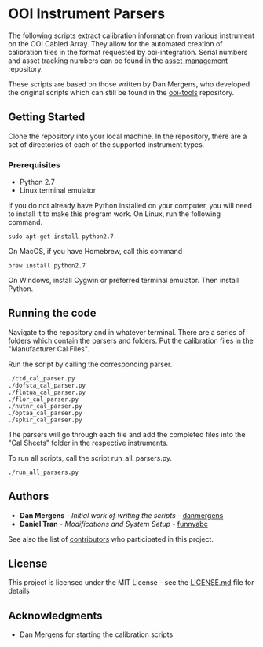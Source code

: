 # OOI Instrument Parsers

 The following scripts extract calibration information from various instrument on the OOI Cabled Array.
 They allow for the automated creation of calibration files in the format requested by ooi-integration.
 Serial numbers and asset tracking numbers can be found in the [asset-management](
 https://github.com/ooi-integration/asset-management) repository.

These scripts are based on those written by Dan Mergens, who developed the original scripts which can still be found in the [ooi-tools](https://github.com/oceanobservatories/ooi-tools/tree/master/instrument/calibration) repository.

## Getting Started

Clone the repository into your local machine. In the repository, there are a set of directories of each of the supported instrument types.

### Prerequisites

* Python 2.7
* Linux terminal emulator

If you do not already have Python installed on your computer, you will need to install it to make this program work.
On Linux, run the following command.
```
sudo apt-get install python2.7
```
On MacOS, if you have Homebrew, call this command
```
brew install python2.7
```
On Windows, install Cygwin or preferred terminal emulator. Then install Python.

## Running the code

Navigate to the repository and in whatever terminal. There are a series of folders which contain the parsers and folders. Put the calibration files in the "Manufacturer Cal Files".

Run the script by calling the corresponding parser.

```
./ctd_cal_parser.py
./dofsta_cal_parser.py
./flntua_cal_parser.py
./flor_cal_parser.py
./nutnr_cal_parser.py
./optaa_cal_parser.py
./spkir_cal_parser.py
```

The parsers will go through each file and add the completed files into the "Cal Sheets" folder in the respective instruments.

To run all scripts, call the script run_all_parsers.py.

```
./run_all_parsers.py
```

## Authors

* **Dan Mergens** - *Initial work of writing the scripts* - [danmergens](https://github.com/danmergens)
* **Daniel Tran** - *Modifications and System Setup* - [funnyabc](https://github.com/funnyabc)

See also the list of [contributors](https://github.com/your/project/contributors) who participated in this project.

## License

This project is licensed under the MIT License - see the [LICENSE.md](LICENSE.md) file for details

## Acknowledgments

* Dan Mergens for starting the calibration scripts
